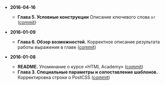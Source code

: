 * **2016-04-16**
  * **Глава 5. Условные конструкции** Описание ключевого слова `or` ([commit](https://github.com/mrmlnc/less-guidebook-for-beginners/commit/f7a29fe030fbfcdb6328ea9568b5eb248c31a1bf))

* **2016-01-09**
  * **Глава 6. Обзор возможностей.** Корректное описание результата работы выражения в главе ([commit](https://github.com/mrmlnc/less-guidebook-for-beginners/commit/ca9260ee35677f6c054e703850ec7306118837b3))

* **2016-01-08**
  * **README.** Упоминание о курсе «HTML Academy» ([commit](https://github.com/mrmlnc/less-guidebook-for-beginners/commit/4ea28de445a1ac22aba0df71130a00e5725ca6c2))
  * **Глава 3. Специальные параметры и сопоставление шаблонов.** Корректировка строки о PostCSS ([commit](https://github.com/mrmlnc/less-guidebook-for-beginners/commit/599b2c61fca7dc909c89ff2b76a928ebe23fb4f9))
